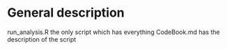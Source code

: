 # General description
run_analysis.R the only script which has everything
CodeBook.md has the description of the script
